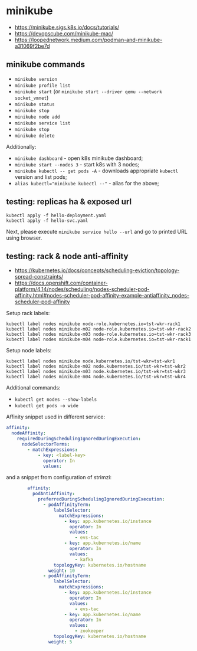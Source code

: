 minikube
========

* https://minikube.sigs.k8s.io/docs/tutorials/
* https://devopscube.com/minikube-mac/
* https://loopednetwork.medium.com/podman-and-minikube-a31069f2be7d

## minikube commands

* ```minikube version```
* ```minikube profile list```
* ```minikube start``` (or ```minikube start --driver qemu --network socket_vmnet```)
* ```minikube status```
* ```minikube stop```
* ```minikube node add```
* ```minikube service list```
* ```minikube stop```
* ```minikube delete```

Additionally:

* ```minikube dashboard``` - open k8s minikube dashboard;
* ```minikube start --nodes 3``` - start k8s with 3 nodes;
* ```minikube kubectl -- get pods -A``` - downloads appropriate `kubectl` version and list pods;
* ```alias kubectl="minikube kubectl --"``` - alias for the above;

## testing: replicas ha & exposed url

```shell
kubectl apply -f hello-deployment.yaml
kubectl apply -f hello-svc.yaml
```

Next, please execute ``minikube service hello --url`` and go to printed URL using browser.

## testing: rack & node anti-affinity

* https://kubernetes.io/docs/concepts/scheduling-eviction/topology-spread-constraints/
* https://docs.openshift.com/container-platform/4.14/nodes/scheduling/nodes-scheduler-pod-affinity.html#nodes-scheduler-pod-affinity-example-antiaffinity_nodes-scheduler-pod-affinity

Setup rack labels:

```shell
kubectl label nodes minikube node-role.kubernetes.io=tst-wkr-rack1
kubectl label nodes minikube-m02 node-role.kubernetes.io=tst-wkr-rack2
kubectl label nodes minikube-m03 node-role.kubernetes.io=tst-wkr-rack3
kubectl label nodes minikube-m04 node-role.kubernetes.io=tst-wkr-rack1
```

Setup node labels:

```shell
kubectl label nodes minikube node.kubernetes.io/tst-wkr=tst-wkr1
kubectl label nodes minikube-m02 node.kubernetes.io/tst-wkr=tst-wkr2
kubectl label nodes minikube-m03 node.kubernetes.io/tst-wkr=tst-wkr3
kubectl label nodes minikube-m04 node.kubernetes.io/tst-wkr=tst-wkr4
```

Additional commands:

* ```kubectl get nodes --show-labels```
* ```kubectl get pods -o wide```

Affinity snippet used in different service:

```yaml
affinity:
  nodeAffinity:
    requiredDuringSchedulingIgnoredDuringExecution:
      nodeSelectorTerms:
        - matchExpressions:
            - key: <label-key>
              operator: In
              values:
```

and a snippet from configuration of strimzi:

```yaml
        affinity:
          podAntiAffinity:
            preferredDuringSchedulingIgnoredDuringExecution:
              - podAffinityTerm:
                  labelSelector:
                    matchExpressions:
                      - key: app.kubernetes.io/instance
                        operator: In
                        values:
                          - evs-tac
                      - key: app.kubernetes.io/name
                        operator: In
                        values:
                          - kafka
                  topologyKey: kubernetes.io/hostname
                weight: 10
              - podAffinityTerm:
                  labelSelector:
                    matchExpressions:
                      - key: app.kubernetes.io/instance
                        operator: In
                        values:
                          - evs-tac
                      - key: app.kubernetes.io/name
                        operator: In
                        values:
                          - zookeeper
                  topologyKey: kubernetes.io/hostname
                weight: 5
```
